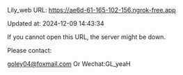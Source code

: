 Lily_web URL: https://ae6d-61-165-102-156.ngrok-free.app

Updated at: 2024-12-09 14:43:34

If you cannot open this URL, the server might be down.

Please contact: 

goley04@foxmail.com Or Wechat:GL_yeaH